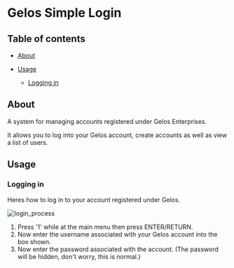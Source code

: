 # Gelos Simple Login

## Table of contents
- [About](https://github.com/gelos-team/gelos-simple-login#about)
- [Usage](https://github.com/gelos-team/gelos-simple-login?tab=readme-ov-file#usage)

    - [Logging in](https://github.com/gelos-team/gelos-simple-login?tab=readme-ov-file#logging-in)

## About

A system for managing accounts registered under Gelos Enterprises.

It allows you to log into your Gelos account, create accounts as well as view a list of users.


## Usage

### Logging in

Heres how to log in to your account registered under Gelos.

![login_process](https://github.com/user-attachments/assets/82f78223-54e8-471d-b847-0a0935fb463a)

1. Press '1' while at the main menu then press ENTER/RETURN.
2. Now enter the username associated with your Gelos account into the box shown.
3. Now enter the password associated with the account. (The password will be hidden, don't worry, this is normal.)
